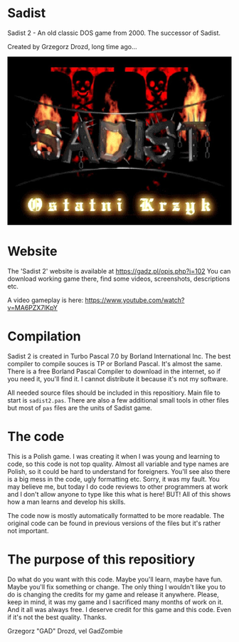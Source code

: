 # Sadist

Sadist 2 - An old classic DOS game from 2000. 
The successor of Sadist.

Created by Grzegorz Drozd, long time ago...

![Sadist 2 title](Data/sadist2.jpg "Sadist 2 title")

# Website

The 'Sadist 2' website is available at https://gadz.pl/opis.php?i=102
You can download working game there, find some videos, screenshots, descriptions etc.

A video gameplay is here: https://www.youtube.com/watch?v=MA6PZX7lKpY

# Compilation

Sadist 2 is created in Turbo Pascal 7.0 by Borland International Inc.
The best compiler to compile souces is TP or Borland Pascal. It's almost the same. There is a free Borland Pascal Compiler to download in the internet, so if you need it, you'll find it. I cannot distribute it because it's not my software.

All needed source files should be included in this repositiory. Main file to start is `sadist2.pas`. There are also a few additional small tools in other files but most of `pas` files are the units of Sadist game.

# The code

This is a Polish game. I was creating it when I was young and learning to code, so this code is not top quality. Almost all variable and type names are Polish, so it could be hard to understand for foreigners. You'll see also there is a big mess in the code, ugly formatting etc. Sorry, it was my fault. You may believe me, but today I do code reviews to other programmers at work and I don't allow anyone to type like this what is here! BUT! All of this shows how a man learns and develop his skills.

The code now is mostly automatically formatted to be more readable. The original code can be found in previous versions of the files but it's rather not important.

# The purpose of this repositiory

Do what do you want with this code. Maybe you'll learn, maybe have fun. Maybe you'll fix something or change. The only thing I wouldn't like you to do is changing the credits for my game and release it anywhere. Please, keep in mind, it was my game and I sacrificed many months of work on it. And it all was always free. I deserve credit for this game and this code. Even if it's not the best quality. Thanks.

Grzegorz "GAD" Drozd, vel GadZombie
